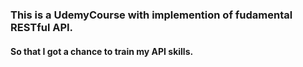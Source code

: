 ### This is a UdemyCourse with implemention of fudamental RESTful API.
#### So that I got a chance to train my API skills.
